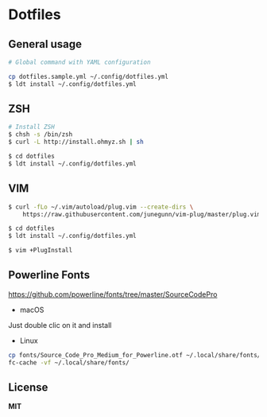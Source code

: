 # Dotfiles

## General usage

```sh
# Global command with YAML configuration

cp dotfiles.sample.yml ~/.config/dotfiles.yml
$ ldt install ~/.config/dotfiles.yml
```

## ZSH

```sh
# Install ZSH
$ chsh -s /bin/zsh
$ curl -L http://install.ohmyz.sh | sh

$ cd dotfiles
$ ldt install ~/.config/dotfiles.yml
```

## VIM

```sh
$ curl -fLo ~/.vim/autoload/plug.vim --create-dirs \
    https://raw.githubusercontent.com/junegunn/vim-plug/master/plug.vim

$ cd dotfiles
$ ldt install ~/.config/dotfiles.yml

$ vim +PlugInstall
```

## Powerline Fonts

https://github.com/powerline/fonts/tree/master/SourceCodePro

- macOS

Just double clic on it and install

- Linux

```sh
cp fonts/Source_Code_Pro_Medium_for_Powerline.otf ~/.local/share/fonts/
fc-cache -vf ~/.local/share/fonts/
```

## License

**MIT**
